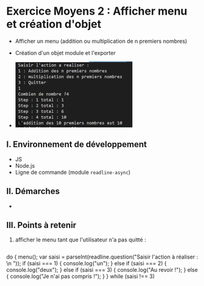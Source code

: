 # Exercice Moyens 2 : Afficher menu et création d'objet

- Afficher un menu (addition ou multiplication de n premiers nombres)
- Création d'un objet module et l'exporter
  
- ![capture exo2](ex2.png)

## I. Environnement de développement

* JS
* Node.js
* Ligne de commande (module `readline-async`)

## II. Démarches
- 


## III. Points à retenir

1. afficher le menu tant que l'utilisateur n'a pas quitté :
   ```jas
   
do {
    menu();
    var saisi = parseInt(readline.question("Saisir l'action  à réaliser : \n "));
    if (saisi === 1) {
        console.log("un");
    } else if (saisi === 2) {
        console.log("deux");
    } else if (saisi === 3) {
        console.log("Au revoir !");
    } else {
        console.log("Je n'ai pas compris !");
    }
} while (saisi !== 3)
   ```
